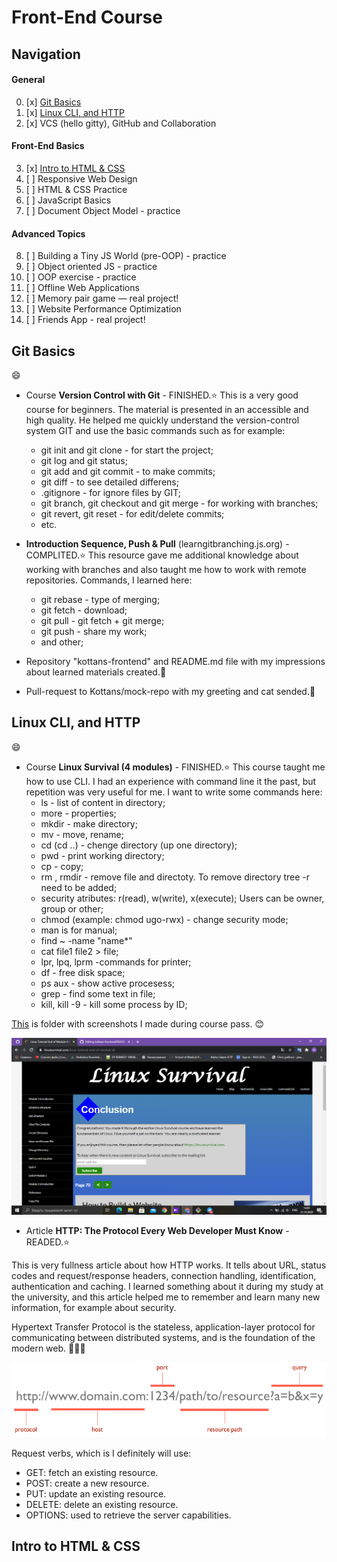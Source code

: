 # Front-End Course

## Navigation

#### General
 0. [x] [Git Basics](#git-basics)
 1. [x] [Linux CLI, and HTTP](#linux-cli-and-http)
 2. [x] VCS (hello gitty), GitHub and Collaboration
 
#### Front-End Basics
 3. [x] [Intro to HTML & CSS](#intro-to-html--css)
 4. [ ] Responsive Web Design
 5. [ ] HTML & CSS Practice
 6. [ ] JavaScript Basics
 7. [ ] Document Object Model - practice

#### Advanced Topics
 8. [ ] Building a Tiny JS World (pre-OOP) - practice
 9. [ ] Object oriented JS - practice
10. [ ] OOP exercise - practice
11. [ ] Offline Web Applications
12. [ ] Memory pair game — real project!
13. [ ] Website Performance Optimization
14. [ ] Friends App - real project!

## Git Basics
:smile:
- Сourse **Version Control with Git** - FINISHED.:star:
 This is a very good course for beginners. The material is presented in an accessible and high quality. He helped me quickly understand the version-control system GIT and use the basic commands such as for example:
 
  - git init and git clone - for start the project;
  - git log and git status;
  - git add and git commit - to make commits;
  - git diff - to see detailed differens;
  - .gitignore - for ignore files by GIT;
  - git branch, git checkout and git merge - for working with branches;
  - git revert, git reset - for edit/delete commits;
  - etc.
  
- **Introduction Sequence, Push & Pull** (learngitbranching.js.org) - COMPLITED.:star:
 This resource gave me additional knowledge about working with branches and also taught me how to work with remote repositories. Commands, I learned here:
  - git rebase - type of merging;
  - git fetch - download;
  - git pull - git fetch + git merge;
  - git push - share my work;
  - and other;
  
- Repository "kottans-frontend" and README.md file with my impressions about learned materials created.:feet:

- Pull-request to Kottans/mock-repo with my greeting and cat sended.:love_letter:

## Linux CLI, and HTTP
:smile:
- Сourse **Linux Survival (4 modules)** - FINISHED.:star:
 This course taught me how to use CLI. I had an experience with command line it the past, but repetition was very useful for me. I want to write some commands here:
  - ls - list of content in directory;
  - more - properties;
  - mkdir <name> - make directory;
  - mv <from> <to> - move, rename;
  - cd <where> (cd ..) - chenge directory (up one directory);
  - pwd - print working directory;
  - cp <name> <name> - copy;
  - rm <name>, rmdir <name> - remove file and directoty. To remove directory tree -r need to be added;
  - security atributes: r(read), w(write), x(execute); Users can be owner, group or other;
  - chmod (example: chmod ugo-rwx) - change security mode;
  - man is for manual;
  - find ~ -name "name*"
  - cat file1 file2 > file;
  - lpr, lpq, lprm -commands for printer;
  - df - free disk space;
  - ps aux - show active procesess;
  - grep <text> - find some text in file;
  - kill, kill -9 <idp> - kill some process by ID;
 
 [This](https://github.com/nallikaea/kottans-frontend/blob/main/task_linux_cli) is folder with screenshots I made during course pass. :blush:
 
 ![Screencli](https://github.com/nallikaea/kottans-frontend/blob/main/task_linux_cli/conclusionscli.png)
 
 - Article **HTTP: The Protocol Every Web Developer Must Know** - READED.:star:
   
  This is very fullness article about how HTTP works. It tells about URL, status codes and request/response headers, connection handling, identification, authentication and caching. I learned something about it during my study at the university, and this article helped me to remember and learn many new information, for example about security.
  
  Hypertext Transfer Protocol is the stateless, application-layer protocol for communicating between distributed systems, and is the foundation of the modern web. :muscle::muscle::muscle:
    
   ![URL](https://github.com/nallikaea/kottans-frontend/blob/main/task_linux_cli/http1-url-structure.png)
   
 Request verbs, which is I definitely will use:
  - GET: fetch an existing resource.
  - POST: create a new resource. 
  - PUT: update an existing resource. 
  - DELETE: delete an existing resource.
  - OPTIONS: used to retrieve the server capabilities.
 


## Intro to HTML & CSS
